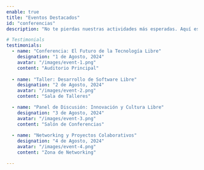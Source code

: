 ```yaml
---
enable: true
title: "Eventos Destacados"
id: "conferencias"
description: "No te pierdas nuestras actividades más esperadas. Aquí están algunos de los eventos destacados que estaremos ofreciendo."

# Testimonials
testimonials:
  - name: "Conferencia: El Futuro de la Tecnología Libre"
    designation: "1 de Agosto, 2024"
    avatar: "/images/event-1.png"
    content: "Auditorio Principal"
    
  - name: "Taller: Desarrollo de Software Libre"
    designation: "2 de Agosto, 2024"
    avatar: "/images/event-2.png"
    content: "Sala de Talleres"

  - name: "Panel de Discusión: Innovación y Cultura Libre"
    designation: "3 de Agosto, 2024"
    avatar: "/images/event-3.png"
    content: "Salón de Conferencias"
    
  - name: "Networking y Proyectos Colaborativos"
    designation: "4 de Agosto, 2024"
    avatar: "/images/event-4.png"
    content: "Zona de Networking"

---
```

